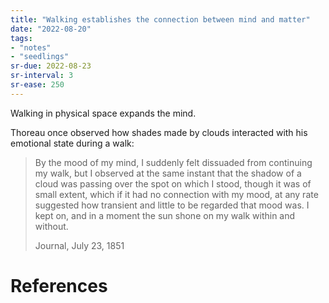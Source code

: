 ```yaml
---
title: "Walking establishes the connection between mind and matter"
date: "2022-08-20"
tags:
- "notes"
- "seedlings"
sr-due: 2022-08-23
sr-interval: 3
sr-ease: 250
---
```


Walking in physical space expands the mind.

Thoreau once observed how shades made by clouds interacted with his emotional state during a walk:

> By the mood of my mind, I suddenly felt dissuaded from continuing my walk, but I observed at the same instant that the shadow of a cloud was passing over the spot on which I stood, though it was of small extent, which if it had no connection with my mood, at any rate suggested how transient and little to be regarded that mood was. I kept on, and in a moment the sun shone on my walk within and without.
> 
> Journal, July 23, 1851

# References